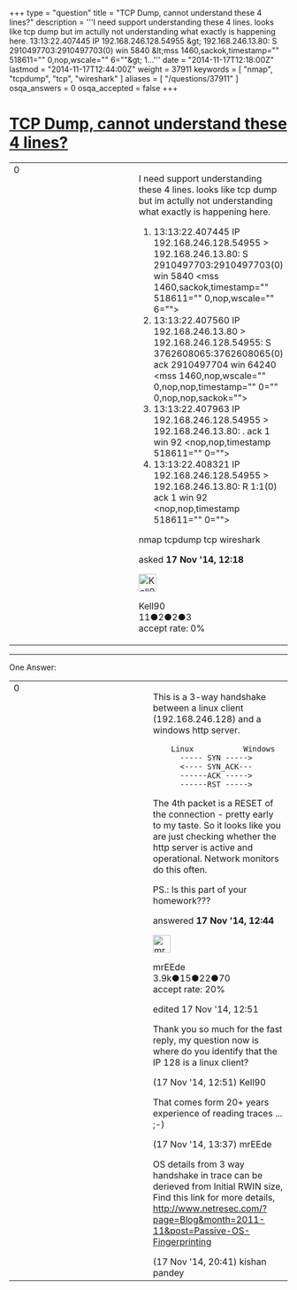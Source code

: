 +++
type = "question"
title = "TCP Dump, cannot understand these 4 lines?"
description = '''I need support understanding these 4 lines. looks like tcp dump but im actully not understanding what exactly is happening here.  13:13:22.407445 IP 192.168.246.128.54955 &amp;gt; 192.168.246.13.80: S 2910497703:2910497703(0) win 5840 &amp;lt;mss 1460,sackok,timestamp=&quot;&quot; 518611=&quot;&quot; 0,nop,wscale=&quot;&quot; 6=&quot;&quot;&amp;gt; 1...'''
date = "2014-11-17T12:18:00Z"
lastmod = "2014-11-17T12:44:00Z"
weight = 37911
keywords = [ "nmap", "tcpdump", "tcp", "wireshark" ]
aliases = [ "/questions/37911" ]
osqa_answers = 0
osqa_accepted = false
+++

<div class="headNormal">

# [TCP Dump, cannot understand these 4 lines?](/questions/37911/tcp-dump-cannot-understand-these-4-lines)

</div>

<div id="main-body">

<div id="askform">

<table id="question-table" style="width:100%;"><colgroup><col style="width: 50%" /><col style="width: 50%" /></colgroup><tbody><tr class="odd"><td style="width: 30px; vertical-align: top"><div class="vote-buttons"><div id="post-37911-score" class="post-score" title="current number of votes">0</div><div id="favorite-count" class="favorite-count"></div></div></td><td><div id="item-right"><div class="question-body"><p>I need support understanding these 4 lines. looks like tcp dump but im actully not understanding what exactly is happening here.</p><ol><li>13:13:22.407445 IP 192.168.246.128.54955 &gt; 192.168.246.13.80: S 2910497703:2910497703(0) win 5840 &lt;mss 1460,sackok,timestamp="" 518611="" 0,nop,wscale="" 6=""&gt;</li><li>13:13:22.407560 IP 192.168.246.13.80 &gt; 192.168.246.128.54955: S 3762608065:3762608065(0) ack 2910497704 win 64240 &lt;mss 1460,nop,wscale="" 0,nop,nop,timestamp="" 0="" 0,nop,nop,sackok=""&gt;</li><li>13:13:22.407963 IP 192.168.246.128.54955 &gt; 192.168.246.13.80: . ack 1 win 92 &lt;nop,nop,timestamp 518611="" 0=""&gt;</li><li>13:13:22.408321 IP 192.168.246.128.54955 &gt; 192.168.246.13.80: R 1:1(0) ack 1 win 92 &lt;nop,nop,timestamp 518611="" 0=""&gt;</li></ol></div><div id="question-tags" class="tags-container tags">nmap tcpdump tcp wireshark</div><div id="question-controls" class="post-controls"></div><div class="post-update-info-container"><div class="post-update-info post-update-info-user"><p>asked <strong>17 Nov '14, 12:18</strong></p><img src="https://secure.gravatar.com/avatar/cb7634e4c879c2726a631cf06b124f39?s=32&amp;d=identicon&amp;r=g" class="gravatar" width="32" height="32" alt="Kell90&#39;s gravatar image" /><p>Kell90<br />
<span class="score" title="11 reputation points">11</span><span title="2 badges"><span class="badge1">●</span><span class="badgecount">2</span></span><span title="2 badges"><span class="silver">●</span><span class="badgecount">2</span></span><span title="3 badges"><span class="bronze">●</span><span class="badgecount">3</span></span><br />
<span class="accept_rate" title="Rate of the user&#39;s accepted answers">accept rate:</span> <span title="Kell90 has no accepted answers">0%</span></p></div></div><div id="comments-container-37911" class="comments-container"></div><div id="comment-tools-37911" class="comment-tools"></div><div class="clear"></div><div id="comment-37911-form-container" class="comment-form-container"></div><div class="clear"></div></div></td></tr></tbody></table>

------------------------------------------------------------------------

<div class="tabBar">

<span id="sort-top"></span>

<div class="headQuestions">

One Answer:

</div>

</div>

<span id="37912"></span>

<div id="answer-container-37912" class="answer">

<table style="width:100%;"><colgroup><col style="width: 50%" /><col style="width: 50%" /></colgroup><tbody><tr class="odd"><td style="width: 30px; vertical-align: top"><div class="vote-buttons"><div id="post-37912-score" class="post-score" title="current number of votes">0</div></div></td><td><div class="item-right"><div class="answer-body"><p>This is a 3-way handshake between a linux client (192.168.246.128) and a windows http server.</p><pre><code>    Linux           Windows
      ----- SYN -----&gt; 
      &lt;---- SYN_ACK--- 
      ------ACK -----&gt; 
      ------RST -----&gt;</code></pre><p>The 4th packet is a RESET of the connection - pretty early to my taste. So it looks like you are just checking whether the http server is active and operational. Network monitors do this often.</p><p>PS.: Is this part of your homework???</p></div><div class="answer-controls post-controls"></div><div class="post-update-info-container"><div class="post-update-info post-update-info-user"><p>answered <strong>17 Nov '14, 12:44</strong></p><img src="https://secure.gravatar.com/avatar/5500bd1decb766660522dfb347eedc49?s=32&amp;d=identicon&amp;r=g" class="gravatar" width="32" height="32" alt="mrEEde&#39;s gravatar image" /><p>mrEEde<br />
<span class="score" title="3892 reputation points"><span>3.9k</span></span><span title="15 badges"><span class="badge1">●</span><span class="badgecount">15</span></span><span title="22 badges"><span class="silver">●</span><span class="badgecount">22</span></span><span title="70 badges"><span class="bronze">●</span><span class="badgecount">70</span></span><br />
<span class="accept_rate" title="Rate of the user&#39;s accepted answers">accept rate:</span> <span title="mrEEde has 48 accepted answers">20%</span></p></div><div class="post-update-info post-update-info-edited"><p>edited 17 Nov '14, 12:51</p></div></div><div id="comments-container-37912" class="comments-container"><span id="37913"></span><div id="comment-37913" class="comment"><div id="post-37913-score" class="comment-score"></div><div class="comment-text"><p>Thank you so much for the fast reply, my question now is where do you identify that the IP 128 is a linux client?</p></div><div id="comment-37913-info" class="comment-info"><span class="comment-age">(17 Nov '14, 12:51)</span> Kell90</div></div><span id="37916"></span><div id="comment-37916" class="comment"><div id="post-37916-score" class="comment-score"></div><div class="comment-text"><p>That comes form 20+ years experience of reading traces ... ;-)</p></div><div id="comment-37916-info" class="comment-info"><span class="comment-age">(17 Nov '14, 13:37)</span> mrEEde</div></div><span id="37929"></span><div id="comment-37929" class="comment"><div id="post-37929-score" class="comment-score"></div><div class="comment-text"><p>OS details from 3 way handshake in trace can be derieved from Initial RWIN size, Find this link for more details, <a href="http://www.netresec.com/?page=Blog&amp;month=2011-11&amp;post=Passive-OS-Fingerprinting">http://www.netresec.com/?page=Blog&amp;month=2011-11&amp;post=Passive-OS-Fingerprinting</a></p></div><div id="comment-37929-info" class="comment-info"><span class="comment-age">(17 Nov '14, 20:41)</span> kishan pandey</div></div></div><div id="comment-tools-37912" class="comment-tools"></div><div class="clear"></div><div id="comment-37912-form-container" class="comment-form-container"></div><div class="clear"></div></div></td></tr></tbody></table>

</div>

<div class="paginator-container-left">

</div>

</div>

</div>

